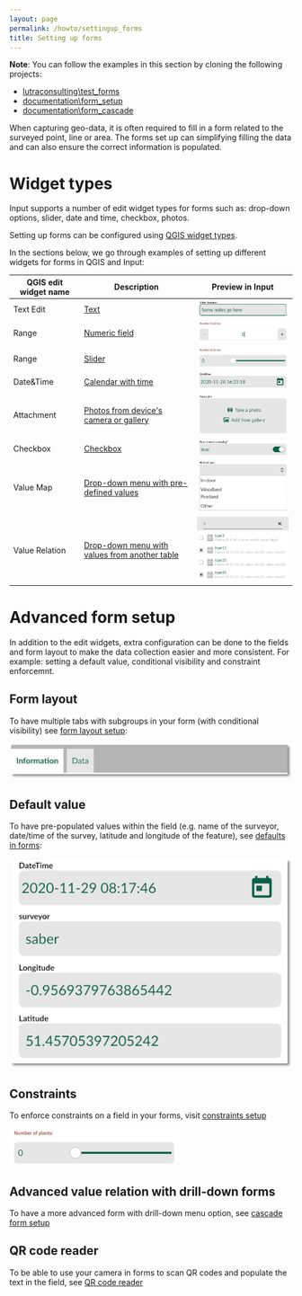```yaml
---
layout: page
permalink: /howto/settingup_forms
title: Setting up forms
---
```


**Note**: You can follow the examples in this section by cloning the following projects:
  - [lutraconsulting\test_forms](https://public.cloudmergin.com/projects/lutraconsulting/test_forms/tree)
  - [documentation\form_setup](https://public.cloudmergin.com/projects/documentation/form_setup/tree)
  - [documentation\form_cascade](https://public.cloudmergin.com/projects/documentation/form_cascade/tree)

When capturing geo-data, it is often required to fill in a form related to the surveyed point, line or area. The forms set up can simplifying filling the data and can also ensure the correct information is populated.

# Widget types
Input supports a number of edit widget types for forms such as: drop-down options, slider, date and time, checkbox, photos.

Setting up forms can be configured using [QGIS widget types](https://docs.qgis.org/3.16/en/docs/user_manual/working_with_vector/vector_properties.html#edit-widgets).

In the sections below, we go through examples of setting up different widgets for forms in QGIS and Input:

|QGIS edit widget name   | Description  |Preview in Input   |
|---|---|---|
|Text Edit  |[Text](/howto/settingup_forms_text)   | ![layout](../images/input_forms_text.png) |
|Range   |[Numeric field](/howto/settingup_forms_number)   | ![layout](../images/input_forms_numbers.png)  |
|Range   |[Slider](/howto/settingup_forms_slider)   | ![layout](../images/input_forms_slider1.png)  |
|Date&Time   |[Calendar with time](/howto/settingup_forms_datetime)  |![layout](../images/input_forms_datetime1.png)   |
|Attachment   |[Photos from device's camera or gallery](/howto/settingup_forms_photos) | ![layout](../images/input_forms_photo1.png)  |
|Checkbox   |[Checkbox](/howto/settingup_forms_checkbox)   |![layout](../images/input_forms_checkbox2.png)   |
|Value Map   |[Drop-down menu with pre-defined values](/howto/settingup_forms_valuemap) |![layout](../images/input_forms_valuemap1.png)   |
|Value Relation   |[Drop-down menu with values from another table](/howto/settingup_forms_valuerelation) |![layout](../images/input_forms_valuerelation.png)   |

# Advanced form setup
In addition to the edit widgets, extra configuration can be done to the fields and form layout to make the data collection easier and more consistent. For example: setting a default value, conditional visibility and constraint enforcemnt.

## Form layout
To have multiple tabs with subgroups in your form (with conditional visibility) see [form layout setup](/howto/settingup_forms_layout):

![layout](../images/input_forms_layout1.png)

## Default value

To have pre-populated values within the field (e.g. name of the surveyor, date/time of the survey, latitude and longitude of the feature), see [defaults in forms](/howto/settingup_forms_defaults):

![layout](../images/input_forms_defaults1.png)

## Constraints
To enforce constraints on a field in your forms, visit [constraints setup](/howto/settingup_forms_constraints)

![layout](../images/input_forms_slider1.png)

## Advanced value relation with drill-down forms
To have a more advanced form with drill-down menu option, see [cascade form setup](/howto/settingup_forms_cascade)

## QR code reader
To be able to use your camera in forms to scan QR codes and populate the text in the field, see [QR code reader](/howto/settingup_forms_qrcode)
